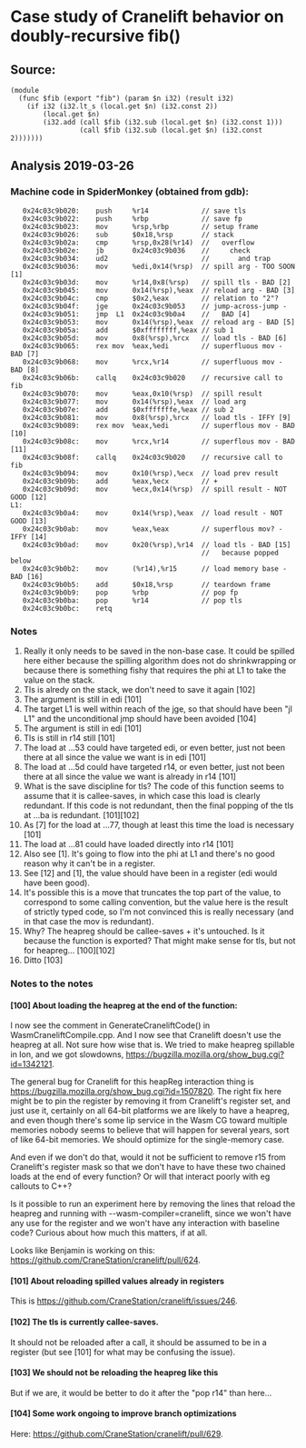 # Case study of Cranelift behavior on doubly-recursive fib()

## Source:

```
(module
  (func $fib (export "fib") (param $n i32) (result i32)
    (if i32 (i32.lt_s (local.get $n) (i32.const 2))
        (local.get $n)
        (i32.add (call $fib (i32.sub (local.get $n) (i32.const 1)))
                 (call $fib (i32.sub (local.get $n) (i32.const 2)))))))
```

## Analysis 2019-03-26

### Machine code in SpiderMonkey (obtained from gdb):

```
   0x24c03c9b020:    push     %r14             // save tls
   0x24c03c9b022:    push     %rbp             // save fp
   0x24c03c9b023:    mov      %rsp,%rbp        // setup frame
   0x24c03c9b026:    sub      $0x18,%rsp       // stack
   0x24c03c9b02a:    cmp      %rsp,0x28(%r14)  //   overflow
   0x24c03c9b02e:    jb       0x24c03c9b036    //     check
   0x24c03c9b034:    ud2                       //       and trap
   0x24c03c9b036:    mov      %edi,0x14(%rsp)  // spill arg - TOO SOON [1]
   0x24c03c9b03d:    mov      %r14,0x8(%rsp)   // spill tls - BAD [2]
   0x24c03c9b045:    mov      0x14(%rsp),%eax  // reload arg - BAD [3]
   0x24c03c9b04c:    cmp      $0x2,%eax        // relation to "2"?
   0x24c03c9b04f:    jge      0x24c03c9b053    // jump-across-jump -
   0x24c03c9b051:    jmp  L1  0x24c03c9b0a4    //   BAD [4]
   0x24c03c9b053:    mov      0x14(%rsp),%eax  // reload arg - BAD [5]
   0x24c03c9b05a:    add      $0xffffffff,%eax // sub 1
   0x24c03c9b05d:    mov      0x8(%rsp),%rcx   // load tls - BAD [6]
   0x24c03c9b065:    rex mov  %eax,%edi        // superfluous mov - BAD [7]
   0x24c03c9b068:    mov      %rcx,%r14        // superfluous mov - BAD [8]
   0x24c03c9b06b:    callq    0x24c03c9b020    // recursive call to fib
   0x24c03c9b070:    mov      %eax,0x10(%rsp)  // spill result
   0x24c03c9b077:    mov      0x14(%rsp),%eax  // load arg
   0x24c03c9b07e:    add      $0xfffffffe,%eax // sub 2
   0x24c03c9b081:    mov      0x8(%rsp),%rcx   // load tls - IFFY [9]
   0x24c03c9b089:    rex mov  %eax,%edi        // superflous mov - BAD [10]
   0x24c03c9b08c:    mov      %rcx,%r14        // superflous mov - BAD [11]
   0x24c03c9b08f:    callq    0x24c03c9b020    // recursive call to fib
   0x24c03c9b094:    mov      0x10(%rsp),%ecx  // load prev result
   0x24c03c9b09b:    add      %eax,%ecx        // +
   0x24c03c9b09d:    mov      %ecx,0x14(%rsp)  // spill result - NOT GOOD [12]
L1:
   0x24c03c9b0a4:    mov      0x14(%rsp),%eax  // load result - NOT GOOD [13]
   0x24c03c9b0ab:    mov      %eax,%eax        // superflous mov? - IFFY [14]
   0x24c03c9b0ad:    mov      0x20(%rsp),%r14  // load tls - BAD [15]
                                               //   because popped below
   0x24c03c9b0b2:    mov      (%r14),%r15      // load memory base - BAD [16]
   0x24c03c9b0b5:    add      $0x18,%rsp       // teardown frame
   0x24c03c9b0b9:    pop      %rbp             // pop fp
   0x24c03c9b0ba:    pop      %r14             // pop tls
   0x24c03c9b0bc:    retq   
```

### Notes

1. Really it only needs to be saved in the non-base case.  It could be spilled here either because the spilling algorithm does not do shrinkwrapping or because there is something fishy that requires the phi at L1 to take the value on the stack.
2. Tls is alredy on the stack, we don't need to save it again [102]
3. The argument is still in edi [101]
4. The target L1 is well within reach of the jge, so that should have been "jl L1" and the unconditional jmp should have been avoided [104]
5. The argument is still in edi [101]
6. Tls is still in r14 still [101]
7. The load at ...53 could have targeted edi, or even better, just not been there at all since the value we want is in edi [101]
8. The load at ...5d could have targeted r14, or even better, just not been there at all since the value we want is already in r14 [101]
9. What is the save discipline for tls?  The code of this function seems to assume that it is callee-saves, in which case this load is clearly redundant.  If this code is not redundant, then the final popping of the tls at ...ba is redundant. [101][102]
10. As [7] for the load at ...77, though at least this time the load is necessary [101]
11. The load at ...81 could have loaded directly into r14 [101]
12. Also see [1].  It's going to flow into the phi at L1 and there's no good reason why it can't be in a register.
13. See [12] and [1], the value should have been in a register (edi would have been good).
14. It's possible this is a move that truncates the top part of the value, to correspond to some calling convention, but the value here is the result of strictly typed code, so I'm not convinced this is really necessary (and in that case the mov is redundant).
15. Why?  The heapreg should be callee-saves + it's untouched.  Is it because the function is exported?  That might make sense for tls, but not for heapreg...  [100][102]
16. Ditto [103]

### Notes to the notes

#### [100] About loading the heapreg at the end of the function:

I now see the comment in GenerateCraneliftCode() in WasmCraneliftCompile.cpp.  And I now see that Cranelift doesn't use the heapreg at all.  Not sure how wise that is.  We tried to make heapreg spillable in Ion, and we got slowdowns, https://bugzilla.mozilla.org/show_bug.cgi?id=1342121.

The general bug for Cranelift for this heapReg interaction thing is https://bugzilla.mozilla.org/show_bug.cgi?id=1507820.  The right fix here might be to pin the register by removing it from Cranelift's register set, and just use it, certainly on all 64-bit platforms we are likely to have a heapreg, and even though there's some lip service in the Wasm CG toward multiple memories nobody seems to believe that will happen for several years, sort of like 64-bit memories.  We should optimize for the single-memory case.

And even if we don't do that, would it not be sufficient to remove r15 from Cranelift's register mask so that we don't have to have these two chained loads at the end of every function?  Or will that interact poorly with eg callouts to C++?

Is it possible to run an experiment here by removing the lines that reload the heapreg and running with --wasm-compiler=cranelift, since we won't have any use for the register and we won't have any interaction with baseline code?  Curious about how much this matters, if at all.

Looks like Benjamin is working on this: https://github.com/CraneStation/cranelift/pull/624.

#### [101] About reloading spilled values already in registers

This is https://github.com/CraneStation/cranelift/issues/246.

#### [102] The tls is currently callee-saves.

It should not be reloaded after a call, it should be assumed to be in a register (but see [101] for what may be confusing the issue).

#### [103] We should not be reloading the heapreg like this

But if we are, it would be better to do it after the "pop r14" than here...

#### [104] Some work ongoing to improve branch optimizations

Here: https://github.com/CraneStation/cranelift/pull/629.
